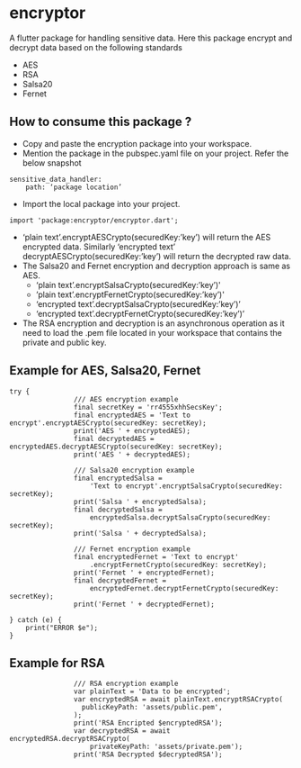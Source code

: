 # encryptor
A flutter package for handling sensitive data. Here this package encrypt and decrypt data based on the following standards
* AES
* RSA
* Salsa20
* Fernet

## How to consume this package ? 
* Copy and paste the encryption package into your workspace.
* Mention the package in the pubspec.yaml file on your project. Refer the below snapshot 
```
sensitive_data_handler:
    path: ‘package location’
```
* Import the local package into your project.  
````
import 'package:encryptor/encryptor.dart';
````
* ‘plain text’.encryptAESCrypto(securedKey:’key’) will return the AES encrypted data. Similarly ‘encrypted text’ decryptAESCrypto(securedKey:’key’) will return the decrypted raw data.
* The Salsa20 and Fernet encryption and decryption approach is same as AES. 
    * ‘plain text’.encryptSalsaCrypto(securedKey:’key’)'
    * ’plain text’.encryptFernetCrypto(securedKey:’key’)'
    * ‘encrypted text’.decryptSalsaCrypto(securedKey:’key’)’
    * ‘encrypted text’.decryptFernetCrypto(securedKey:’key’)’
* The RSA encryption and decryption is an asynchronous operation as it need to load the .pem file located in your workspace that contains the private and public key.

## Example for AES, Salsa20, Fernet
```
try {
                /// AES encryption example
                final secretKey = 'rr4555xhhSecsKey';
                final encryptedAES = 'Text to encrypt'.encryptAESCrypto(securedKey: secretKey);
                print('AES ' + encryptedAES);
                final decryptedAES = encryptedAES.decryptAESCrypto(securedKey: secretKey);
                print('AES ' + decryptedAES);

                /// Salsa20 encryption example
                final encryptedSalsa =
                    'Text to encrypt'.encryptSalsaCrypto(securedKey: secretKey);
                print('Salsa ' + encryptedSalsa);
                final decryptedSalsa =
                    encryptedSalsa.decryptSalsaCrypto(securedKey: secretKey);
                print('Salsa ' + decryptedSalsa);

                /// Fernet encryption example
                final encryptedFernet = 'Text to encrypt'
                    .encryptFernetCrypto(securedKey: secretKey);
                print('Fernet ' + encryptedFernet);
                final decryptedFernet =
                    encryptedFernet.decryptFernetCrypto(securedKey: secretKey);
                print('Fernet ' + decryptedFernet);

} catch (e) {
	print("ERROR $e");
}

```
## Example for RSA
```
                /// RSA encryption example
                var plainText = 'Data to be encrypted';
                var encryptedRSA = await plainText.encryptRSACrypto(
                  publicKeyPath: 'assets/public.pem',
                );
                print('RSA Encripted $encryptedRSA');
                var decryptedRSA = await encryptedRSA.decryptRSACrypto(
                    privateKeyPath: 'assets/private.pem');
                print('RSA Decrypted $decryptedRSA');

```








